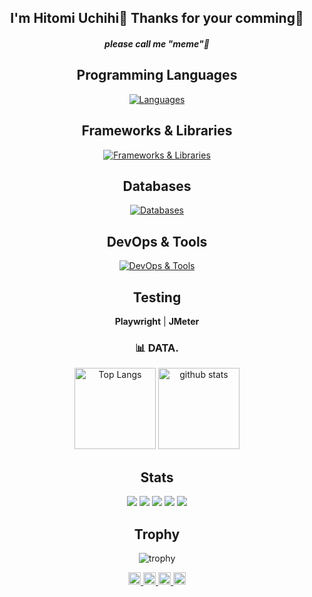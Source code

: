 
<div align="center">
  
## I'm Hitomi Uchihi🙌 Thanks for your comming🎉
##### please call me "meme"👀

## Programming Languages
[![Languages](https://skillicons.dev/icons?i=js,ts,py,ruby,html,css)](https://skillicons.dev)

## Frameworks & Libraries
[![Frameworks & Libraries](https://skillicons.dev/icons?i=react,nextjs,nodejs,express,prisma,rails,django,fastapi)](https://skillicons.dev)

## Databases
[![Databases](https://skillicons.dev/icons?i=postgres,mysql,redis)](https://skillicons.dev)

## DevOps & Tools
[![DevOps & Tools](https://skillicons.dev/icons?i=docker,aws,github)](https://skillicons.dev)

## Testing
**Playwright** | **JMeter**

### 📊 DATA.

  <img alt="Top Langs" height="130px" src="https://github-readme-stats.vercel.app/api/top-langs/?username=hitomiuchihi&layout=compact&show_icons=true&theme=gruvbox" />
  <img alt="github stats" height="130px" src="https://github-readme-stats.vercel.app/api?username=hitomiuchihi&show_icons=true&theme=gruvbox" />

## Stats
![](http://github-profile-summary-cards.vercel.app/api/cards/profile-details?username=hitomiuchihi&theme=gruvbox)
![](http://github-profile-summary-cards.vercel.app/api/cards/repos-per-language?username=hitomiuchihi&theme=gruvbox)
![](http://github-profile-summary-cards.vercel.app/api/cards/most-commit-language?username=hitomiuchihi&theme=gruvbox)
![](http://github-profile-summary-cards.vercel.app/api/cards/stats?username=hitomiuchihi&theme=gruvbox)
![](http://github-profile-summary-cards.vercel.app/api/cards/productive-time?username=hitomiuchihi&theme=gruvbox&utcOffset=9)

## Trophy
![trophy](https://github-profile-trophy.vercel.app/?username=hitomiuchihi&theme=gruvbox)


<p align="center">
  <a href="https://github.com/hitomiuchihi">
    <img height="20" src="https://komarev.com/ghpvc/?username=hitomiuchihi&color=orange" />
  </a>
  <a href="https://github.com/hitomiuchihi">
    <img height="20" src="https://img.shields.io/github/followers/hitomiuchihi?label=Follow&logo=github&style=flat&color=orange&labelColor=7B3F00" />
  </a>
  <a href="http://qiita.com/pecobita">
    <img height="20" src="https://qiita-badge.apiapi.app/s/pecobita/posts.svg" />
  </a>
  <a href="http://qiita.com/pecobita">
    <img height="20" src="https://qiita-badge.apiapi.app/s/pecobita/contributions.svg" />
  </a>
</p>

</div>
